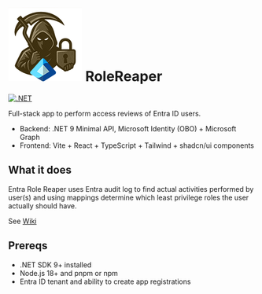 # ![logo](/web/public/entrarolereaper_logo.png) RoleReaper

[![.NET](https://github.com/FrodeHus/EntraRoleReaper/actions/workflows/dotnet.yml/badge.svg)](https://github.com/FrodeHus/EntraRoleReaper/actions/workflows/dotnet.yml)

Full-stack app to perform access reviews of Entra ID users.

- Backend: .NET 9 Minimal API, Microsoft Identity (OBO) + Microsoft Graph
- Frontend: Vite + React + TypeScript + Tailwind + shadcn/ui components

## What it does

Entra Role Reaper uses Entra audit log to find actual activities performed by user(s) and using mappings determine which least privilege roles the user actually should have.

See [Wiki](https://github.com/FrodeHus/EntraRoleReaper.wiki)

## Prereqs

- .NET SDK 9+ installed
- Node.js 18+ and pnpm or npm
- Entra ID tenant and ability to create app registrations

